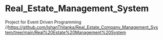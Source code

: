 # Real_Estate_Management_System
Project for Event Driven Programming 
//https://github.com/IshanThilanka/Real_Estate_Company_Management_System/tree/main/Real%20Estate%20Management%20System
